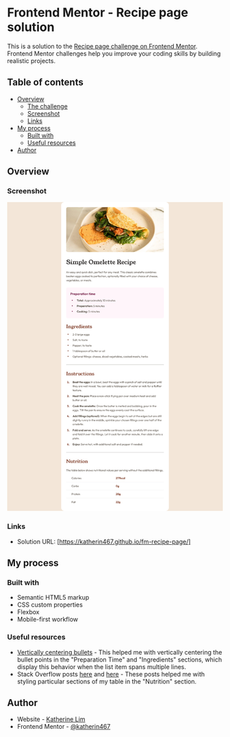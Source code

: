 # Frontend Mentor - Recipe page solution

This is a solution to the [Recipe page challenge on Frontend Mentor](https://www.frontendmentor.io/challenges/recipe-page-KiTsR8QQKm). Frontend Mentor challenges help you improve your coding skills by building realistic projects. 

## Table of contents

- [Overview](#overview)
  - [The challenge](#the-challenge)
  - [Screenshot](#screenshot)
  - [Links](#links)
- [My process](#my-process)
  - [Built with](#built-with)
  - [Useful resources](#useful-resources)
- [Author](#author)

## Overview

### Screenshot

![](./assets/images/Screenshot.png)

### Links

- Solution URL: [https://katherin467.github.io/fm-recipe-page/]

## My process

### Built with

- Semantic HTML5 markup
- CSS custom properties
- Flexbox
- Mobile-first workflow

### Useful resources

- [Vertically centering bullets](https://idkshite.com/posts/vertical-center-bullet) - This helped me with vertically centering the bullet points in the "Preparation Time" and "Ingredients" sections, which display this behavior when the list item spans multiple lines. 
- Stack Overflow posts [here](https://stackoverflow.com/questions/2535112/using-css-how-to-change-only-the-2nd-column-of-a-table) and [here](https://stackoverflow.com/questions/1257430/how-can-i-apply-a-border-only-inside-a-table) - These posts helped me with styling particular sections of my table in the "Nutrition" section. 


## Author

- Website - [Katherine Lim](https://katherin467.github.io/)
- Frontend Mentor - [@katherin467](https://www.frontendmentor.io/profile/katherin467)
